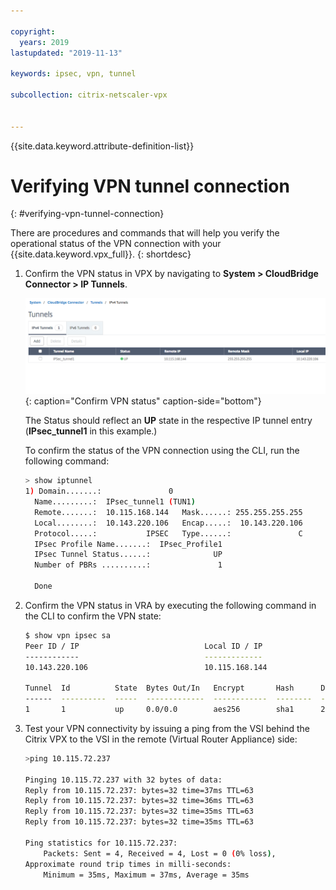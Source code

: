 ```yaml
---

copyright:
  years: 2019
lastupdated: "2019-11-13"

keywords: ipsec, vpn, tunnel

subcollection: citrix-netscaler-vpx


---
```


{{site.data.keyword.attribute-definition-list}}

# Verifying VPN tunnel connection
{: #verifying-vpn-tunnel-connection}

There are procedures and commands that will help you verify the operational status of the VPN connection with your {{site.data.keyword.vpx_full}}.
{: shortdesc}

1.	Confirm the VPN status in VPX by navigating to **System > CloudBridge Connector > IP Tunnels**.

    ![Confirm VPN status](images/ipsecVerifyVPN1.png){: caption="Confirm VPN status" caption-side="bottom"}


    The Status should reflect an **UP** state in the respective IP tunnel entry (**IPsec_tunnel1** in this example.)

    To confirm the status of the VPN connection using the CLI, run the following command:

    ```sh
    > show iptunnel
    1) Domain.......:               0
      Name.........:  IPsec_tunnel1 (TUN1)
      Remote.......:  10.115.168.144   Mask......: 255.255.255.255
      Local........:  10.143.220.106   Encap.....:  10.143.220.106
      Protocol.....:           IPSEC   Type......:               C
      IPsec Profile Name.......:  IPsec_Profile1
      IPsec Tunnel Status......:              UP
      Number of PBRs ..........:               1

      Done

    ```

2.	Confirm the VPN status in VRA by executing the following command in the CLI to confirm the VPN state:

    ```sh
    $ show vpn ipsec sa
    Peer ID / IP                            Local ID / IP
    ------------                            -------------
    10.143.220.106                          10.115.168.144

    Tunnel  Id          State  Bytes Out/In   Encrypt       Hash      DH A-Time  L-Time
    ------  ----------  -----  -------------  ------------  --------  -- ------  ------
    1       1           up     0.0/0.0        aes256        sha1      2  18466   86400
    ```

3.	Test your VPN connectivity by issuing a ping from the VSI behind the Citrix VPX to the VSI in the remote (Virtual Router Appliance) side:

    ```sh
    >ping 10.115.72.237

    Pinging 10.115.72.237 with 32 bytes of data:
    Reply from 10.115.72.237: bytes=32 time=37ms TTL=63
    Reply from 10.115.72.237: bytes=32 time=36ms TTL=63
    Reply from 10.115.72.237: bytes=32 time=35ms TTL=63
    Reply from 10.115.72.237: bytes=32 time=35ms TTL=63

    Ping statistics for 10.115.72.237:
        Packets: Sent = 4, Received = 4, Lost = 0 (0% loss),
    Approximate round trip times in milli-seconds:
        Minimum = 35ms, Maximum = 37ms, Average = 35ms
    ```
